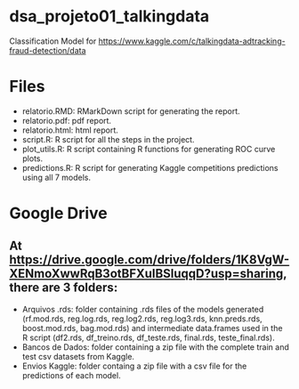 # dsa_projeto01_talkingdata
Classification Model for https://www.kaggle.com/c/talkingdata-adtracking-fraud-detection/data

# Files
- relatorio.RMD: RMarkDown script for generating the report.
- relatorio.pdf: pdf report.
- relatorio.html: html report.
- script.R: R script for all the steps in the project.
- plot_utils.R: R script containing R functions for generating ROC curve plots.
- predictions.R: R script for generating Kaggle competitions predictions using all 7 models.

# Google Drive
## At https://drive.google.com/drive/folders/1K8VgW-XENmoXwwRqB3otBFXuIBSluqqD?usp=sharing, there are 3 folders:
- Arquivos .rds: folder containing .rds files of the models generated (rf.mod.rds, reg.log.rds, reg.log2.rds, reg.log3.rds, knn.preds.rds, boost.mod.rds, bag.mod.rds) and intermediate data.frames used in the R script (df2.rds, df_treino.rds, df_teste.rds, final.rds, teste_final.rds).
- Bancos de Dados: folder containing a zip file with the complete train and test csv datasets from Kaggle.
- Envios Kaggle: folder containg a zip file with a csv file for the predictions of each model.
